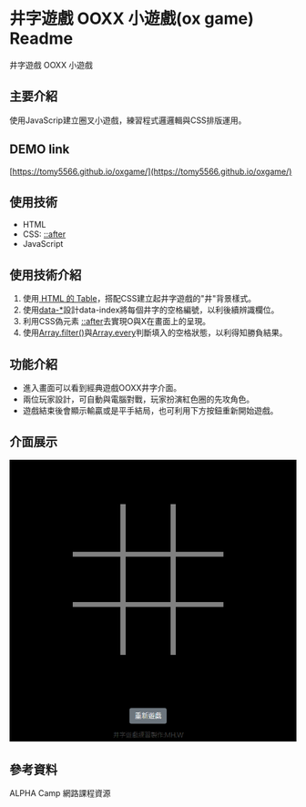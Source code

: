 # 井字遊戲 OOXX 小遊戲(ox game) Readme
井字遊戲 OOXX 小遊戲 

## 主要介紹
使用JavaScrip建立圈叉小遊戲，練習程式邏邏輯與CSS排版運用。

## DEMO link
[https://tomy5566.github.io/oxgame/](https://tomy5566.github.io/oxgame/)

## 使用技術
- HTML
- CSS: [::after](https://developer.mozilla.org/zh-CN/docs/Web/CSS/::after)
- JavaScript

## 使用技術介紹
1. 使用[ HTML 的 Table](https://developer.mozilla.org/zh-TW/docs/Web/HTML/Element/table)，搭配CSS建立起井字遊戲的"井"背景樣式。
2. 使用[data-*](https://developer.mozilla.org/zh-TW/docs/Web/HTML/Global_attributes/data-*)設計data-index將每個井字的空格編號，以利後續辨識欄位。
3. 利用CSS偽元素 [::after](https://developer.mozilla.org/zh-CN/docs/Web/CSS/::after)去實現O與X在畫面上的呈現。
4. 使用[Array.filter()](https://developer.mozilla.org/zh-TW/docs/Web/JavaScript/Reference/Global_Objects/Array/filter)與[Array.every](https://developer.mozilla.org/zh-TW/docs/Web/JavaScript/Reference/Global_Objects/Array/every)判斷填入的空格狀態，以利得知勝負結果。

## 功能介紹
- 進入畫面可以看到經典遊戲OOXX井字介面。
- 兩位玩家設計，可自動與電腦對戰，玩家扮演紅色圈的先攻角色。
- 遊戲結束後會顯示輸贏或是平手結局，也可利用下方按鈕重新開始遊戲。

## 介面展示

![image](https://github.com/tomy5566/oxgame/blob/main/OXgmae_demo.gif)


## 參考資料
ALPHA Camp 網路課程資源
